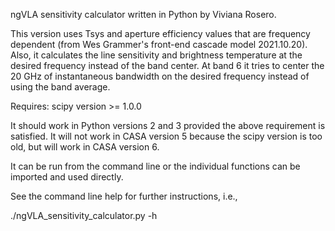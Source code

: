 ngVLA sensitivity calculator written in Python by Viviana Rosero.


This version uses  Tsys and aperture efficiency values that are frequency dependent (from Wes Grammer's front-end cascade model 2021.10.20). Also, it calculates the line sensitivity and brightness temperature at the desired frequency instead of the band center. At band 6 it tries to center the 20 GHz of instantaneous bandwidth on the desired frequency instead of using the band average.


Requires:   scipy version >= 1.0.0

It should work in Python versions 2 and 3 provided the above
requirement is satisfied.  It will not work in CASA version 5 because
the scipy version is too old, but will work in CASA version 6.

It can be run from the command line or the individual functions
can be imported and used directly.

See the command line help for further instructions, i.e.,

./ngVLA_sensitivity_calculator.py -h
